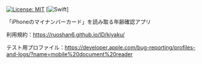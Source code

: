 [![License: MIT](https://img.shields.io/badge/License-MIT-yellow.svg)](https://opensource.org/licenses/MIT) [![Swift](https://custom-icon-badges.herokuapp.com/badge/Swift-F05138.svg?logo=Swift&logoColor=white)]


「iPhoneのマイナンバーカード」を読み取る年齢確認アプリ


利用規約：https://ruoshan6.github.io/ID/kiyaku/

テスト用プロファイル：https://developer.apple.com/bug-reporting/profiles-and-logs/?name=mobile%20document%20reader
